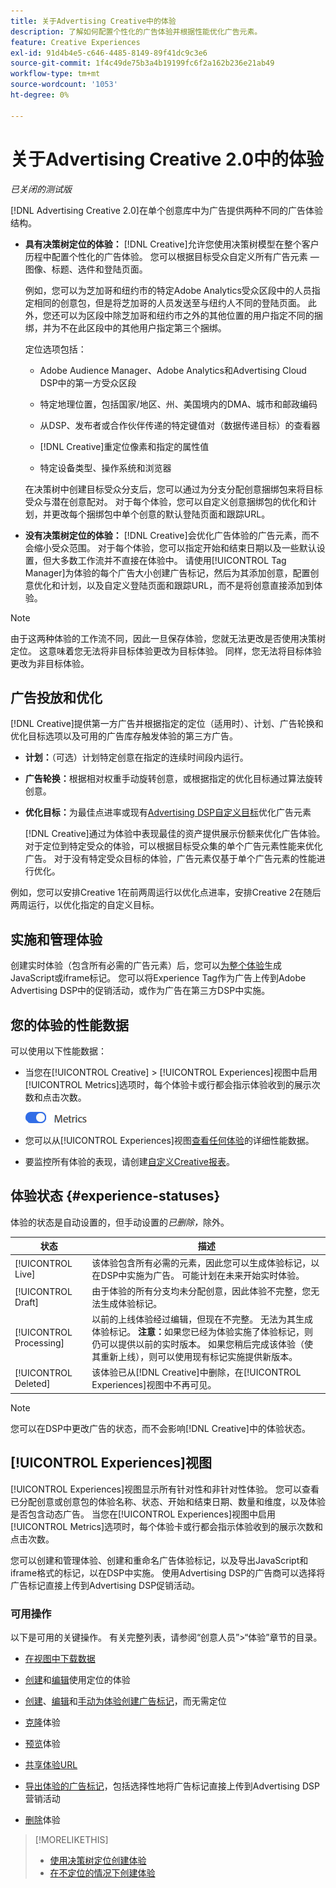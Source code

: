```yaml
---
title: 关于Advertising Creative中的体验
description: 了解如何配置个性化的广告体验并根据性能优化广告元素。
feature: Creative Experiences
exl-id: 91d4b4e5-c646-4485-8149-89f41dc9c3e6
source-git-commit: 1f4c49de75b3a4b19199fc6f2a162b236e21ab49
workflow-type: tm+mt
source-wordcount: '1053'
ht-degree: 0%

---
```


# 关于Advertising Creative 2.0中的体验

*已关闭的测试版*

[!DNL Advertising Creative 2.0]在单个创意库中为广告提供两种不同的广告体验结构。

* **具有决策树定位的体验：** [!DNL Creative]允许您使用决策树模型在整个客户历程中配置个性化的广告体验。 您可以根据目标受众自定义所有广告元素 — 图像、标题、选件和登陆页面。

  例如，您可以为芝加哥和纽约市的特定Adobe Analytics受众区段中的人员指定相同的创意包，但是将芝加哥的人员发送至与纽约人不同的登陆页面。 此外，您还可以为区段中除芝加哥和纽约市之外的其他位置的用户指定不同的捆绑，并为不在此区段中的其他用户指定第三个捆绑。

  定位选项包括：

   * Adobe Audience Manager、Adobe Analytics和Advertising Cloud DSP中的第一方受众区段

   * 特定地理位置，包括国家/地区、州、美国境内的DMA、城市和邮政编码

   * 从DSP、发布者或合作伙伴传递的特定键值对（数据传递目标）的查看器

   * [!DNL Creative]重定位像素和指定的属性值

   * 特定设备类型、操作系统和浏览器

  在决策树中创建目标受众分支后，您可以通过为分支分配创意捆绑包来将目标受众与潜在创意配对。 对于每个体验，您可以自定义创意捆绑包的优化和计划，并更改每个捆绑包中单个创意的默认登陆页面和跟踪URL<!-- later: and any flexible attributes -->。

* **没有决策树定位的体验：** [!DNL Creative]会优化广告体验的广告元素，而不会缩小受众范围。 对于每个体验，您可以指定开始和结束日期以及一些默认设置，但大多数工作流并不直接在体验中。 请使用[!UICONTROL Tag Manager]为体验的每个广告大小创建广告标记，然后为其添加创意，配置创意优化和计划，以及自定义登陆页面和跟踪URL<!-- later: and any flexible attributes -->，而不是将创意直接添加到体验。

>[!NOTE]
>
> 由于这两种体验的工作流不同，因此一旦保存体验，您就无法更改是否使用决策树定位。 这意味着您无法将非目标体验更改为目标体验。 同样，您无法将目标体验更改为非目标体验。

## 广告投放和优化

<!-- MORE -->
<!--When multiple ad variants qualify for an impression-->

[!DNL Creative]提供第一方广告并根据指定的定位（适用时）、计划、广告轮换和优化目标选项以及可用的广告库存触发体验的第三方广告。

* **计划：**（可选）计划特定创意在指定的连续时间段内运行。

* **广告轮换：**&#x200B;根据相对权重手动旋转创意，或根据指定的优化目标通过算法旋转创意。

* **优化目标：**&#x200B;为最佳点进率或现有[Advertising DSP自定义目标](/help/dsp/optimization/custom-goal.md)优化广告元素

  [!DNL Creative]通过为体验中表现最佳的资产提供展示份额来优化广告体验。 对于定位到特定受众的体验，可以根据目标受众集的单个广告元素性能来优化广告。 对于没有特定受众目标的体验，广告元素仅基于单个广告元素的性能进行优化。

例如，您可以安排Creative 1在前两周运行以优化点进率，安排Creative 2在随后两周运行，以优化指定的自定义目标。

## 实施和管理体验

创建实时体验（包含所有必需的广告元素）后，您可以[为整个体验](experience-tag-export.md)生成JavaScript或iframe标记。 您可以将Experience Tag作为广告上传到Adobe Advertising DSP中的促销活动，或作为广告在第三方DSP中实施。

## 您的体验的性能数据

可以使用以下性能数据：

* 当您在[!UICONTROL Creative] > [!UICONTROL Experiences]视图中启用[!UICONTROL Metrics]选项时，每个体验卡或行都会指示体验收到的展示次数和点击次数。

  ![量度选项](/help/creative/assets/metrics-option.png "量度选项")

  <!-- insert screen shot of Metrics option?  If not, then add instructions elsewhere -->

  <!-- I don't see this as of 1/9; why only in the table view?   You can also add conversion columns in the table view. -->

* 您可以从[!UICONTROL Experiences]视图[查看任何体验](experience-performance-details.md)的详细性能数据。

* 要监控所有体验的表现，请创建[自定义Creative报表](/help/creative/report-custom-creative.md)。

## 体验状态 {#experience-statuses}

体验的状态是自动设置的，但手动设置的&#x200B;*已删除，*&#x200B;除外。

| 状态 | 描述 |
| ------ | ----------- |
| [!UICONTROL Live] | 该体验包含所有必需的元素，因此您可以生成体验标记，以在DSP中实施为广告。 可能计划在未来开始实时体验。 |
| [!UICONTROL Draft] | 由于体验的所有分支均未分配创意，因此体验不完整，您无法生成体验标记。 |
| [!UICONTROL Processing] | 以前的上线体验经过编辑，但现在不完整。 无法为其生成体验标记。 **注意：**&#x200B;如果您已经为体验实施了体验标记，则仍可以提供以前的实时版本。 如果您稍后完成该体验（使其重新上线），则可以使用现有标记实施提供新版本。 |
| [!UICONTROL Deleted] | 该体验已从[!DNL Creative]中删除，在[!UICONTROL Experiences]视图中不再可见。 |

>[!NOTE]
>
>您可以在DSP中更改广告的状态，而不会影响[!DNL Creative]中的体验状态。

## [!UICONTROL Experiences]视图

[!UICONTROL Experiences]视图显示所有针对性和非针对性体验。 您可以查看已分配创意或创意包的体验名称、状态、开始和结束日期、数量和维度，以及体验是否包含动态广告。 当您在[!UICONTROL Experiences]视图中启用[!UICONTROL Metrics]选项时，每个体验卡或行都会指示体验收到的展示次数和点击次数。

您可以创建和管理体验、创建和重命名广告体验标记，以及导出JavaScript和iframe格式的标记，以在DSP中实施。 使用Advertising DSP的广告商可以选择将广告标记直接上传到Advertising DSP促销活动。

### 可用操作

以下是可用的关键操作。 有关完整列表，请参阅“创意人员”>“体验”章节的目录。

* [在视图中下载数据](experience-download-view.md)

* [创建](/help/creative/experiences/experience-create-targeting.md)和[编辑](/help/creative/experiences/experience-edit-targeting.md)使用定位的体验

* [创建](/help/creative/experiences/experience-create-no-targeting.md)、[编辑](/help/creative/experiences/experience-edit-no-targeting.md)和[手动为体验创建广告标记](/help/creative/experiences/experience-tag-create-manually.md)，而无需定位

* [克隆](experience-clone.md)体验

* [预览](experience-preview.md)体验

* [共享体验URL](experience-share-demo-url.md)

* [导出体验的广告标记](experience-tag-export.md)，包括选择性地将广告标记直接上传到Advertising DSP营销活动

* [删除](experience-delete.md)体验

>[!MORELIKETHIS]
>
>* [使用决策树定位创建体验](experience-create-targeting.md)
>* [在不定位的情况下创建体验](experience-create-no-targeting.md)

